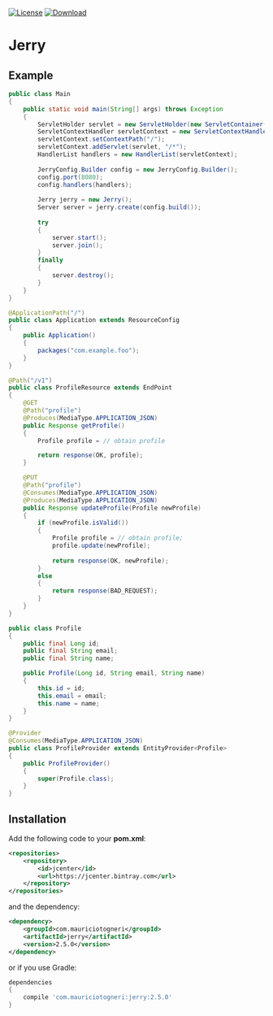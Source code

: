 [![License](https://img.shields.io/badge/license-MIT-green.svg)](https://github.com/mauriciotogneri/jerry/blob/master/LICENSE.md)
[![Download](https://api.bintray.com/packages/mauriciotogneri/maven/jerry/images/download.svg)](https://bintray.com/mauriciotogneri/maven/jerry/_latestVersion)

# Jerry

## Example

```java
public class Main
{
    public static void main(String[] args) throws Exception
    {
        ServletHolder servlet = new ServletHolder(new ServletContainer(new Application()));
        ServletContextHandler servletContext = new ServletContextHandler();
        servletContext.setContextPath("/");
        servletContext.addServlet(servlet, "/*");
        HandlerList handlers = new HandlerList(servletContext);
        
        JerryConfig.Builder config = new JerryConfig.Builder();
        config.port(8080);
        config.handlers(handlers);
        
        Jerry jerry = new Jerry();
        Server server = jerry.create(config.build());
        
        try
        {
            server.start();
            server.join();
        }
        finally
        {
            server.destroy();
        }
    }
}
```

```java
@ApplicationPath("/")
public class Application extends ResourceConfig
{
    public Application()
    {
        packages("com.example.foo");
    }
}
```

```java
@Path("/v1")
public class ProfileResource extends EndPoint
{
    @GET
    @Path("profile")
    @Produces(MediaType.APPLICATION_JSON)
    public Response getProfile()
    {
        Profile profile = // obtain profile

        return response(OK, profile);
    }

    @PUT
    @Path("profile")
    @Consumes(MediaType.APPLICATION_JSON)
    @Produces(MediaType.APPLICATION_JSON)
    public Response updateProfile(Profile newProfile)
    {
        if (newProfile.isValid())
        {
            Profile profile = // obtain profile;
            profile.update(newProfile);
            
            return response(OK, newProfile);
        }
        else
        {
            return response(BAD_REQUEST);
        }
    }
}
```

```java
public class Profile
{
    public final Long id;
    public final String email;
    public final String name;

    public Profile(Long id, String email, String name)
    {
        this.id = id;
        this.email = email;
        this.name = name;
    }
}
```

```java
@Provider
@Consumes(MediaType.APPLICATION_JSON)
public class ProfileProvider extends EntityProvider<Profile>
{
    public ProfileProvider()
    {
        super(Profile.class);
    }
}
```

## Installation

Add the following code to your **pom.xml**:

```xml
<repositories>
    <repository>
        <id>jcenter</id>
        <url>https://jcenter.bintray.com</url>
    </repository>
</repositories>
```

and the dependency:

```xml
<dependency>
    <groupId>com.mauriciotogneri</groupId>
    <artifactId>jerry</artifactId>
    <version>2.5.0</version>
</dependency>
```

or if you use Gradle:

```groovy
dependencies
{
    compile 'com.mauriciotogneri:jerry:2.5.0'
}
```